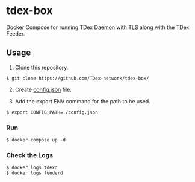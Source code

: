 # tdex-box
Docker Compose for running TDex Daemon with TLS along with the TDex Feeder. 

## Usage

1. Clone this repository.

```
$ git clone https://github.com/TDex-network/tdex-box/
```

2. Create [config.json](https://github.com/TDex-network/tdex-feeder#config-file) file.

3. Add the export ENV command for the path to be used.

```
$ export CONFIG_PATH=./config.json
```


### Run

```
$ docker-compose up -d
```

### Check the Logs

```
$ docker logs tdexd
$ docker logs feederd
```